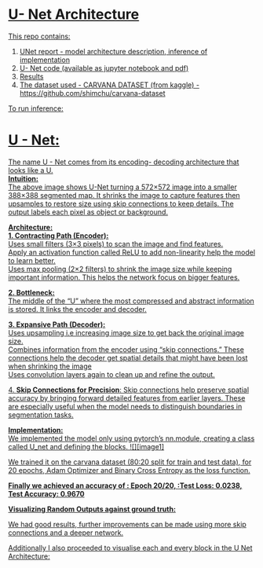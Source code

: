 # <u> U- Net Architecture
This repo contains:
1. UNet report - model architecture description, inference of implementation
2. U- Net code (available as jupyter notebook and pdf)
3. Results 
4. The dataset used - CARVANA DATASET (from kaggle) - https://github.com/shimchu/carvana-dataset



To run inference: 
# **U \- Net:**                 

The name U \- Net comes from its encoding- decoding architecture that looks like a U.   
**Intuition:**   
The above image shows U-Net turning a 572×572 image into a smaller 388×388 segmented map. It shrinks the image to capture features then upsamples to restore size using skip connections to keep details. The output labels each pixel as object or background.

**Architecture:**  
**1\. Contracting Path (Encoder):**  
Uses small filters (3×3 pixels) to scan the image and find features.  
Apply an activation function called ReLU to add non-linearity help the model to learn better.  
Uses max pooling (2×2 filters) to shrink the image size while keeping important information. This helps the network focus on bigger features.

**2\. Bottleneck:**  
The middle of the “U” where the most compressed and abstract information is stored. It links the encoder and decoder.

**3\. Expansive Path (Decoder):**  
Uses upsampling i.e increasing image size to get back the original image size.  
Combines information from the encoder using “skip connections.” These connections help the decoder get spatial details that might have been lost when shrinking the image  
Uses convolution layers again to clean up and refine the output.

4\. **Skip Connections for Precision**: Skip connections help preserve spatial accuracy by bringing forward detailed features from earlier layers. These are especially useful when the model needs to distinguish boundaries in segmentation tasks.

**Implementation:**  
We implemented the model only using pytorch’s nn.module, creating a class called U\_net and defining the blocks. ![][image1]

We trained it on the carvana dataset (80:20 split for train and test data), for 20 epochs, Adam Optimizer and Binary Cross Entropy as the loss function.

**Finally we achieved an accuracy of : Epoch 20/20, :Test Loss: 0.0238, Test Accuracy: 0.9670**

**Visualizing Random Outputs against ground truth:**

We had good results, further improvements can be made using more skip connections and a deeper network.

Additionally I also proceeded to visualise each and every block in the U Net Architecture:
